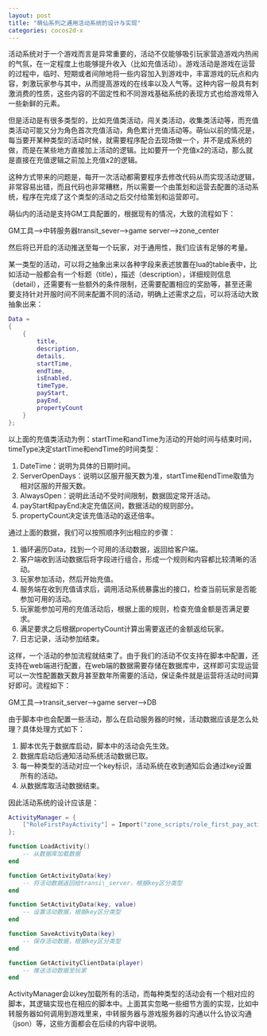 ```yaml
---
layout: post
title: "萌仙系列之通用活动系统的设计与实现"
categories: cocos2d-x
---
```


活动系统对于一个游戏而言是异常重要的，活动不仅能够吸引玩家营造游戏内热闹的气氛，在一定程度上也能够提升收入（比如充值活动）。游戏活动是游戏在运营的过程中，临时、短期或者间隙地将一些内容加入到游戏中，丰富游戏的玩点和内容，刺激玩家参与其中，从而提高游戏的在线率以及人气等。这种内容一般具有刺激消费的性质，这些内容的不固定性和不同游戏基础系统的表现方式也给游戏带入一些新鲜的元素。

但是活动是有很多类型的，比如充值类活动，闯关类活动，收集类活动等，而充值类活动可能又分为角色首次充值活动，角色累计充值活动等。萌仙以前的情况是，每当要开某种类型的活动时候，就需要程序配合去现场做一个，并不是成系统的做，而是在某些地方直接加上活动的逻辑。比如要开一个充值x2的活动，那么就是直接在充值逻辑之前加上充值x2的逻辑。

这种方式带来的问题是，每开一次活动都需要程序去修改代码从而实现活动逻辑，非常容易出错，而且代码也非常糟糕，所以需要一个由策划和运营去配置的活动系统，程序在完成了这个类型的活动之后交付给策划和运营即可。

萌仙内的活动是支持GM工具配置的，根据现有的情况，大致的流程如下：

GM工具-->中转服务器transit\_sever-->game server-->zone_center

然后将已开启的活动推送至每一个玩家，对于通用性，我们应该有足够的考量。  

某一类型的活动，可以将之抽象出来以各种字段来表述放置在lua的table表中，比如活动一般都会有一个标题（title），描述（description），详细规则信息（detail），还需要有一些额外的条件限制，还需要配置相应的奖励等，甚至还需要支持针对开服时间不同来配置不同的活动，明确上述需求之后，可以将活动大致抽象出来：  

``` lua
Data = 
{
	{
		title,
		description,
		details,
		startTime,
		endTime,
		isEnabled,
		timeType,
		payStart,
		payEnd,
		propertyCount
	}
};
```

以上面的充值类活动为例：startTime和andTime为活动的开始时间与结束时间，timeType决定startTime和endTime的时间类型：  
1. DateTime：说明为具体的日期时间。  
2. ServerOpenDays：说明以区服开服天数为准，startTime和endTime取值为相对区服的开服天数。  
3. AlwaysOpen：说明此活动不受时间限制，数据固定常开活动。  
4. payStart和payEnd决定充值区间，数据活动的规则部分。  
5. propertyCount决定该充值活动的返还倍率。  

通过上面的数据，我们可以按照顺序列出相应的步骤：  
1. 循环遍历Data，找到一个可用的活动数据，返回给客户端。  
2. 客户端收到活动数据后将字段进行组合，形成一个规则和内容都比较清晰的活动。  
3. 玩家参加活动，然后开始充值。  
4. 服务端在收到充值请求后，调用活动系统暴露出的接口，检查当前玩家是否能参加可用的活动。  
5. 玩家能参加可用的充值活动后，根据上面的规则，检查充值金额是否满足要求。  
6. 满足要求之后根据propertyCount计算出需要返还的金额返给玩家。  
7. 日志记录，活动参加结束。  

这样，一个活动的参加流程就结束了。由于我们的活动不仅支持在脚本中配置，还支持在web端进行配置，在web端的数据需要存储在数据库中，这样即可实现运营可以一次性配置数天数月甚至数年所需要的活动，保证条件就是运营将活动时间算好即可。流程如下：

GM工具-->transit\_server-->game server-->DB

由于脚本中也会配置一些活动，那么在启动服务器的时候，活动数据应该是怎么处理？具体处理方式如下：  
1. 脚本优先于数据库启动，脚本中的活动会先生效。  
2. 数据库启动后通知活动系统活动数据已取。  
3. 每一种类型的活动对应一个key标识，活动系统在收到通知后会通过key设置所有的活动。  
4. 从数据库取活动数据结束。  

因此活动系统的设计应该是：  

``` lua
ActivityManager = {
	["RoleFirstPayActivity"] = Import("zone_scripts/role_first_pay_activity.lua"),
}; 

function LoadActivity()
	-- 从数据库加载数据
end

function GetActivityData(key)
	-- 将活动数据返回给transi\_server，根据key区分类型
end

function SetActivityData(key, value)
	-- 设置活动数据，根据key区分类型
end 

function SaveActivityData(key)
	-- 保存活动数据，根据key区分类型
end

function GetActivityClientData(player)
	-- 推送活动数据至玩家
end
```

ActivityManager会以key加载所有的活动，而每种类型的活动会有一个相对应的脚本，其逻辑实现也在相应的脚本中。上面其实忽略一些细节方面的实现，比如中转服务器如何调用到游戏里来，中转服务器与游戏服务器的沟通以什么协议沟通（json）等，这些方面都会在后续的内容中说明。